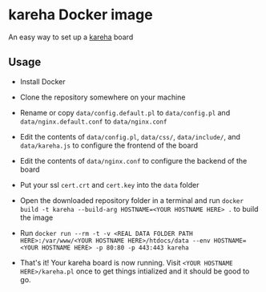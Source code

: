 # kareha Docker image

An easy way to set up a [kareha](http://wakaba.c3.cx/s/web/wakaba_kareha) board

## Usage

 - Install Docker
 
 - Clone the repository somewhere on your machine
 
 - Rename or copy `data/config.default.pl` to `data/config.pl` and `data/nginx.default.conf` to `data/nginx.conf`
 
 - Edit the contents of `data/config.pl`, `data/css/`, `data/include/`, and `data/kareha.js` to configure the frontend of the board
 
 - Edit the contents of `data/nginx.conf` to configure the backend of the board
 
 - Put your ssl `cert.crt` and `cert.key` into the `data` folder
 
 - Open the downloaded repository folder in a terminal and run `docker build -t kareha --build-arg HOSTNAME=<YOUR HOSTNAME HERE> .` to build the image
 
 - Run `docker run --rm -t -v <REAL DATA FOLDER PATH HERE>:/var/www/<YOUR HOSTNAME HERE>/htdocs/data --env HOSTNAME=<YOUR HOSTNAME HERE> -p 80:80 -p 443:443 kareha`
 
 - That's it! Your kareha board is now running. Visit `<YOUR HOSTNAME HERE>/kareha.pl` once to get things intialized and it should be good to go.
